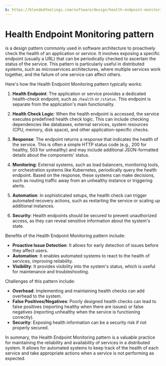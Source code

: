 ```yaml
---
b: https://blendedfeelings.com/software/design/health-endpoint-monitoring-pattern.md
---
```


# Health Endpoint Monitoring pattern 
is a design pattern commonly used in software architecture to proactively check the health of an application or service. It involves exposing a specific endpoint (usually a URL) that can be periodically checked to ascertain the status of the service. This pattern is particularly useful in distributed systems, such as microservices architectures, where multiple services work together, and the failure of one service can affect others.

Here's how the Health Endpoint Monitoring pattern typically works:

1. **Health Endpoint**: The application or service provides a dedicated health-check endpoint, such as `/health` or `/status`. This endpoint is separate from the application's main functionality.

2. **Health Check Logic**: When the health endpoint is accessed, the service executes predefined health check logic. This can include checking dependencies like databases, external services, system resources (CPU, memory, disk space), and other application-specific checks.

3. **Response**: The endpoint returns a response that indicates the health of the service. This is often a simple HTTP status code (e.g., 200 for healthy, 503 for unhealthy) and may include additional JSON-formatted details about the components' status.

4. **Monitoring**: External systems, such as load balancers, monitoring tools, or orchestration systems like Kubernetes, periodically query the health endpoint. Based on the response, these systems can make decisions, such as routing traffic away from an unhealthy instance or triggering alerts.

5. **Automation**: In sophisticated setups, the health check can trigger automated recovery actions, such as restarting the service or scaling up additional instances.

6. **Security**: Health endpoints should be secured to prevent unauthorized access, as they can reveal sensitive information about the system's state.

Benefits of the Health Endpoint Monitoring pattern include:

- **Proactive Issue Detection**: It allows for early detection of issues before they affect users.
- **Automation**: It enables automated systems to react to the health of services, improving reliability.
- **Visibility**: It provides visibility into the system's status, which is useful for maintenance and troubleshooting.

Challenges of this pattern include:

- **Overhead**: Implementing and maintaining health checks can add overhead to the system.
- **False Positives/Negatives**: Poorly designed health checks can lead to false positives (reporting healthy when there are issues) or false negatives (reporting unhealthy when the service is functioning correctly).
- **Security**: Exposing health information can be a security risk if not properly secured.

In summary, the Health Endpoint Monitoring pattern is a valuable practice for maintaining the reliability and availability of services in a distributed system. It allows for automated systems to keep track of the health of each service and take appropriate actions when a service is not performing as expected.